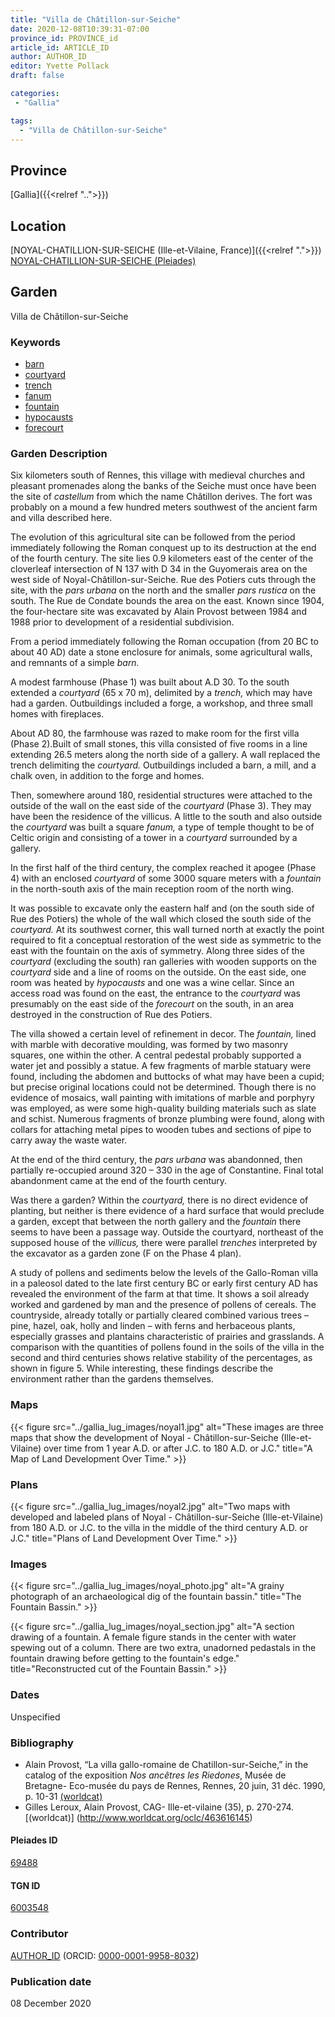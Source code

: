 ```yaml
---
title: "Villa de Châtillon-sur-Seiche"
date: 2020-12-08T10:39:31-07:00
province_id: PROVINCE_id
article_id: ARTICLE_ID
author: AUTHOR_ID
editor: Yvette Pollack
draft: false

categories:
 - "Gallia"

tags:
  - "Villa de Châtillon-sur-Seiche"
---
```


## Province
[Gallia]({{<relref "..">}})

## Location

[NOYAL-CHATILLION-SUR-SEICHE (Ille-et-Vilaine, France)]({{<relref ".">}}) \
[NOYAL-CHATILLION-SUR-SEICHE (Pleiades)](https://pleiades.stoa.org/places/69488)

<!--### Location Description-->

<!-- LEAVE THIS BLANK FOR NOW -->

<!--## Sublocation-->

<!--
[AREA WITHIN LOCATION, LIKE “PALATINE HILL”](GEOREFERENCE LINK)
A sublocation is any area larger than an individual garden, but located within a location. I would always try to include a link to a controlled vocabulary here if possible. This ID may well be different from the Garden ID, e.g., Pompeii versus a Garden in one of the houses which has its own Pleiades ID.
-->

<!--### Sublocation Description-->

<!-- DESCRIPTION -->

## Garden
Villa de Châtillon-sur-Seiche

### Keywords
- [barn](http://vocab.getty.edu/page/aat/300004900)
- [courtyard](http://vocab.getty.edu/page/aat/300004095)
- [trench](http://vocab.getty.edu/page/aat/300008022)
- [fanum](http://vocab.getty.edu/page/aat/300400628)
- [fountain](http://vocab.getty.edu/page/aat/300006179)
- [hypocausts](http://vocab.getty.edu/page/aat/300004277)
- [forecourt](http://vocab.getty.edu/page/aat/300004104)


### Garden Description

Six kilometers south of Rennes, this village with medieval churches and pleasant promenades along the banks of the Seiche must once have been the site of *castellum* from which the name Châtillon derives. The fort was probably on a mound a few hundred meters southwest of the ancient farm and villa described here.

The evolution of this agricultural site can be followed from the period immediately following the Roman conquest up to its destruction at the end of the fourth century. The site lies 0.9 kilometers east of the center of the cloverleaf intersection of N 137 with D 34 in the Guyomerais area on the west side of Noyal-Châtillon-sur-Seiche. Rue des Potiers cuts through the site, with the *pars urbana* on the north and the smaller *pars rustica* on the south. The Rue de Condate bounds the area on the east. Known since 1904, the four-hectare site was excavated by Alain Provost between 1984 and 1988 prior to development of a residential subdivision.

From a period immediately following the Roman occupation (from 20 BC to about 40 AD) date a stone enclosure for animals, some agricultural walls, and remnants of a simple *barn.*

 A modest farmhouse (Phase 1) was built about A.D 30. To the south extended a *courtyard* (65 x 70 m), delimited by a *trench,* which may have had a garden. Outbuildings included a forge, a workshop, and three small homes with fireplaces.

About AD 80, the farmhouse was razed to make room for the first villa (Phase 2).Built of small stones, this villa consisted of five rooms in a line extending 26.5 meters along the north side of a gallery. A wall replaced the trench delimiting the *courtyard.* Outbuildings included a barn, a mill, and a chalk oven, in addition to the forge and homes.

Then, somewhere around 180, residential structures were attached to the outside of the wall on the east side of the *courtyard* (Phase 3). They may have been the residence of the villicus. A little to the south and also outside the *courtyard* was built a square *fanum,* a type of temple thought to be of Celtic origin and consisting of a tower in a *courtyard* surrounded by a gallery.

In the first half of the third century, the complex reached it apogee (Phase 4) with an enclosed *courtyard* of some 3000 square meters with a *fountain* in the north-south axis of the main reception room of the north wing.

It was possible to excavate only the eastern half and (on the south side of Rue des Potiers) the whole of the wall which closed the south side of the *courtyard.* At its southwest corner, this wall turned north at exactly the point required to fit a conceptual restoration of the west side as symmetric to the east with the fountain on the axis of symmetry. Along three sides of the *courtyard* (excluding the south) ran galleries with wooden supports on the *courtyard* side and a line of rooms on the outside. On the east side, one room was heated by *hypocausts* and one was a wine cellar. Since an access road was found on the east, the entrance to the *courtyard* was presumably on the east side of the *forecourt* on the south, in an area destroyed in the construction of Rue des Potiers.

The villa showed a certain level of refinement in decor. The *fountain,* lined with marble with decorative moulding, was formed by two masonry squares, one within the other. A central pedestal probably supported a water jet and possibly a statue. A few fragments of marble statuary were found, including the abdomen and buttocks of what may have been a cupid; but precise original locations could not be determined. Though there is no evidence of mosaics, wall painting with imitations of marble and porphyry was employed, as were some high-quality building materials such as slate and schist. Numerous fragments of bronze plumbing were found, along with collars for attaching metal pipes to wooden tubes and sections of pipe to carry away the waste water.

At the end of the third century, the *pars urbana* was abandonned, then partially re-occupied around 320 – 330 in the age of Constantine. Final total abandonment came at the end of the fourth century.

Was there a garden? Within the *courtyard,* there is no direct evidence of planting, but neither is there evidence of a hard surface that would preclude a garden, except that between the north gallery and the *fountain* there seems to have been a passage way. Outside the courtyard, northeast of the supposed house of the *villicus,* there were parallel *trenches* interpreted by the excavator as a garden zone (F on the Phase 4 plan).

A study of pollens and sediments below the levels of the Gallo-Roman villa in a paleosol dated to the late first century BC or early first century AD has revealed the environment of the farm at that time. It shows a soil already worked and gardened by man and the presence of pollens of cereals. The countryside, already totally or partially cleared combined various trees – pine, hazel, oak, holly and linden – with ferns and herbaceous plants, especially grasses and plantains characteristic of prairies and grasslands. A comparison with the quantities of pollens found in the soils of the villa in the second and third centuries shows relative stability of the percentages, as shown in figure 5. While interesting, these findings describe the environment rather than the gardens themselves.


### Maps

{{< figure src="../gallia_lug_images/noyal1.jpg" alt="These images are three maps that show the development of Noyal - Châtillon-sur-Seiche (Ille-et-Vilaine) over time from 1 year A.D. or after J.C. to 180 A.D. or J.C." title="A Map of Land Development Over Time." >}}

### Plans

{{< figure src="../gallia_lug_images/noyal2.jpg" alt="Two maps with developed and labeled plans of Noyal - Châtillon-sur-Seiche (Ille-et-Vilaine) from 180 A.D. or J.C. to the villa in the middle of the third century A.D. or J.C." title="Plans of Land Development Over Time." >}}
<!--
{{< figure src="IMG_URL" alt="ALT_TEXT" title="CAPTION" >}}
-->

### Images

{{< figure src="../gallia_lug_images/noyal_photo.jpg" alt="A grainy photograph of an archaeological dig of the fountain bassin." title="The Fountain Bassin." >}}

{{< figure src="../gallia_lug_images/noyal_section.jpg" alt="A section drawing of a fountain. A female figure stands in the center with water spewing out of a column. There are two extra, unadorned pedastals in the fountain drawing before getting to the fountain's edge." title="Reconstructed cut of the Fountain Bassin." >}}

### Dates
Unspecified

### Bibliography
- Alain Provost, “La villa gallo-romaine de Chatillon-sur-Seiche,” in the catalog of the exposition  *Nos ancêtres les Riedones*, Musée de Bretagne- Eco-musée du pays de Rennes, Rennes, 20 juin, 31 déc. 1990, p. 10-31 [(worldcat)](http://www.worldcat.org/oclc/715516488)
- Gilles Leroux, Alain Provost, CAG- Ille-et-vilaine (35), p. 270-274. [(worldcat)] (http://www.worldcat.org/oclc/463616145)


<!--#### Periodo ID-->

<!-- [PERIODO_ID](https://pleiades.stoa.org/places/PLEIADES_ID) -->

#### Pleiades ID

[69488](https://pleiades.stoa.org/places/69488)

#### TGN ID
[6003548](http://vocab.getty.edu/page/tgn/6003548)

### Contributor
[AUTHOR_ID](link) (ORCID: [0000-0001-9958-8032](https://orcid.org/0000-0001-9958-8032))

### Publication date
08 December 2020

<!--### Related articles-->

<!-- Links to other related articles. Leave blank for now -->

